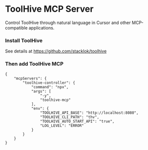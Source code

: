 # ToolHive MCP Server

Control ToolHive through natural language in Cursor and other MCP-compatible applications.

### Install ToolHive
See details at https://github.com/stacklok/toolhive

### Then add ToolHive MCP
```
{
    "mcpServers": {
        "toolhive-controller": {
            "command": "npx",
            "args": [
                "-y",
                "toolhive-mcp"
            ],
            "env": {
                "TOOLHIVE_API_BASE": "http://localhost:8080",
                "TOOLHIVE_CLI_PATH": "thv",
                "TOOLHIVE_AUTO_START_API": "true",
                "LOG_LEVEL": "ERROR"
            }
        }
    }
}
```
